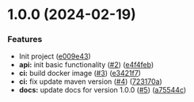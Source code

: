 # 1.0.0 (2024-02-19)


### Features

* Init project ([e009e43](https://github.com/nicholasM95/six-letter-words-api/commit/e009e43b9c68812c5d76908b85e9b20ba03ea3c6))
* **api:** init basic functionality ([#2](https://github.com/nicholasM95/six-letter-words-api/issues/2)) ([e4f4feb](https://github.com/nicholasM95/six-letter-words-api/commit/e4f4febeb1495834ff2164397f6a0e5e2a3a2c22))
* **ci:** build docker image ([#3](https://github.com/nicholasM95/six-letter-words-api/issues/3)) ([e3421f7](https://github.com/nicholasM95/six-letter-words-api/commit/e3421f790ad246fcecac41ab85a16cab7853157a))
* **ci:** fix update maven version ([#4](https://github.com/nicholasM95/six-letter-words-api/issues/4)) ([723170a](https://github.com/nicholasM95/six-letter-words-api/commit/723170aa43f9a65963045234677a78d05cf3d25a))
* **docs:** update docs for version 1.0.0 ([#5](https://github.com/nicholasM95/six-letter-words-api/issues/5)) ([a75544c](https://github.com/nicholasM95/six-letter-words-api/commit/a75544ceea8b7d1696287cc6c52d5cf82fa398a3))
